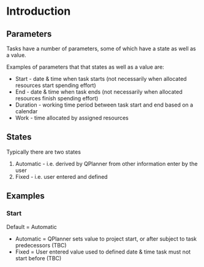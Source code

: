 # Introduction #

## Parameters ##

Tasks have a number of parameters, some of which have a state as well as a value.

Examples of parameters that that states as well as a value are:
  * Start - date & time when task starts (not necessarily when allocated resources start spending effort)
  * End - date & time when task ends (not necessarily when allocated resources finish spending effort)
  * Duration - working time period between task start and end based on a calendar
  * Work - time allocated by assigned resources


## States ##

Typically there are two states
  1. Automatic - i.e. derived by QPlanner from other information enter by the user
  1. Fixed - i.e. user entered and defined

## Examples ##

### Start ###

Default = Automatic
  * Automatic = QPlanner sets value to project start, or after subject to task predecessors (TBC)
  * Fixed = User entered value used to defined date & time task must not start before (TBC)